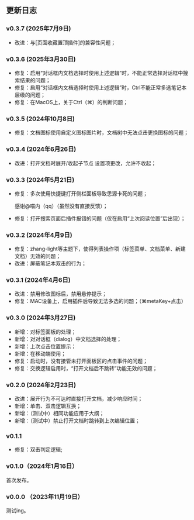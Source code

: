 ## 更新日志

### v0.3.7 (2025年7月9日)

- 改进：与\[页面收藏置顶插件\]的兼容性问题；

### v0.3.6 (2025年3月30日)

- 修复：启用“对话框内文档选择时使用上述逻辑”时，不能正常选择对话框中搜索结果的问题；
- 修复：启用“对话框内文档选择时使用上述逻辑”时，Ctrl不能正常多选笔记本层级的问题；
- 修复：在MacOS上，关于Ctrl（⌘）的判断问题；

### v0.3.5 (2024年10月8日)

- 修复：文档图标使用自定义图标图片时，文档树中无法点击更换图标的问题；

### v0.3.4 (2024年6月26日)

- 改进：打开文档时展开/收起子节点 设置项更改，允许不收起；

### v0.3.3 (2024年5月21日)
- 修复：多次使用快捷键打开侧栏面板导致思源卡死的问题；
  
  感谢@喵内（qq）（虽然没有直接反馈）；
- 修复：打开搜索页面后插件报错的问题（仅在启用“上次阅读位置”后出现）；

### v0.3.2 (2024年4月9日)

- 修复：zhang-light等主题下，使得列表操作项（标签菜单、文档菜单、新建文档）无效的问题；
- 改进：屏蔽笔记本双击的行为；

### v0.3.1 (2024年4月6日)

- 改进：禁用修改图标后，禁用悬停提示；
- 修复：MAC设备上，启用插件后导致无法多选的问题；（⌘metaKey+点击）

### v0.3.0 (2024年3月27日)

- 新增：对标签面板的处理；
- 新增：对对话框（dialog）中文档选择的处理；
- 新增：上次点击位置提示；
- 新增：在移动端使用；
- 修复：启动时，没有接管未打开面板区的点击事件的问题；
- 修复：交换逻辑启用时，“打开文档后不跳转”功能无效的问题；

### v0.2.0 (2024年2月23日)
- 改进：展开行为不可达时直接打开文档，减少响应时间；
- 新增：单击、双击逻辑互换；
- 新增：（测试中）相同功能应用于大纲；
- 新增：（测试中）禁止打开文档时跳转到上次编辑位置；

### v0.1.1

- 修复：双击判定逻辑;

### v0.1.0（2024年1月16日）

首次发布。

### v0.0.0 （2023年11月19日）

测试ing。